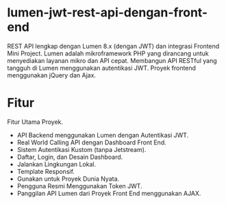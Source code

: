 <h1>lumen-jwt-rest-api-dengan-front-end</h1>
<p>REST API lengkap dengan Lumen 8.x (dengan JWT) dan integrasi Frontend Mini Project. Lumen adalah mikroframework PHP yang dirancang untuk menyediakan layanan mikro dan API cepat. Membangun API RESTful yang tangguh di Lumen menggunakan autentikasi JWT. Proyek frontend menggunakan jQuery dan Ajax.</p>

<h1>Fitur</h1>
<p>Fitur Utama Proyek.</p>
<ul>
  <li>API Backend menggunakan Lumen dengan Autentikasi JWT.</li>
  <li>Real World Calling API dengan Dashboard Front End.</li>
  <li>Sistem Autentikasi Kustom (tanpa Jetstream).</li>
  <li>Daftar, Login, dan Desain Dashboard.</li>
  <li>Jalankan Lingkungan Lokal.</li>
  <li>Template Responsif.</li>
  <li>Gunakan untuk Proyek Dunia Nyata.</li>
  <li>Pengguna Resmi Menggunakan Token JWT.</li>
  <li>Panggilan API Lumen dari Proyek Front End menggunakan AJAX.</li>
</ul>
